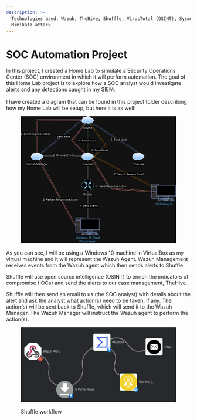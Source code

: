 ```yaml
---
description: >-
  Technologies used: Wazuh, TheHive, Shuffle, VirusTotal (OSINT), Sysmon logs,
  Mimikatz attack
---
```


# SOC Automation Project

In this project, I created a Home Lab to simulate a Security Operations Center (SOC) environment in which it will perform automation. The goal of this Home Lab project is to explore how a SOC analyst would investigate alerts and any detections caught in my SIEM. \
\
I have created a diagram that can be found in this project folder describing how my Home Lab will be setup, but here it is as well:

<figure><img src=".gitbook/assets/SOCAutomationProjectDiagram.jpg" alt=""><figcaption></figcaption></figure>

As you can see, I will be using a Windows 10 machine in VirtualBox as my virtual machine and it will represent the Wazuh Agent. Wazuh Management receives events from the Wazuh agent which then sends alerts to Shuffle.&#x20;

Shuffle will use open source intelligence (OSINT) to enrich the indicators of compromise (IOCs) and send the alerts to our case management, TheHive.&#x20;

Shuffle will then send an email to us (the SOC analyst) with details about the alert and ask the analyst what action(s) need to be taken, if any. The action(s) will be sent back to Shuffle, which will send it to the Wazuh Manager. The Wazuh Manager will instruct the Wazuh agent to perform the action(s).







<figure><img src=".gitbook/assets/image.png" alt=""><figcaption><p>Shuffle workflow</p></figcaption></figure>
